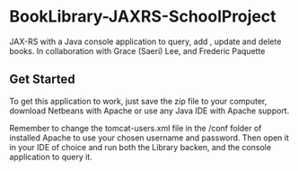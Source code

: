 # BookLibrary-JAXRS-SchoolProject
JAX-RS with a Java console application to query, add , update and delete books. In collaboration with Grace (Saeri) Lee, and Frederic Paquette

## Get Started
To get this application to work, just save the zip file to your computer, download Netbeans with Apache or use any Java IDE with Apache support.

Remember to change the tomcat-users.xml file in the /conf folder of installed Apache to use your chosen username and password. Then open it in your IDE of choice and run both the Library backen, and the console application to query it.


